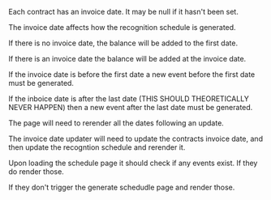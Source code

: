 

Each contract has an invoice date. It may be null if it hasn't been set.

The invoice date affects how the recognition schedule is generated. 

If there is no invoice date, the balance will be added to the first date. 

If there is an invoice date the balance will be added at the invoice date.

If the invoice date is before the first date a new event before the first date must be generated.

If the inboice date is after the last date (THIS SHOULD THEORETICALLY NEVER HAPPEN) then a new event after the last date must be generated.

The page will need to rerender all the dates following an update.

The invoice date updater will need to update the contracts invoice date, and then update the recogntion schedule and rerender it.

Upon loading the schedule page it should check if any events exist. If they do render those.

If they don't trigger the generate schedudle page and render those.

